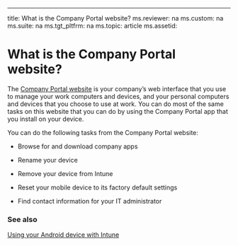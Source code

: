 ---
title: What is the Company Portal website?
ms.reviewer: na
ms.custom: na
ms.suite: na
ms.tgt_pltfrm: na
ms.topic: article
ms.assetid:

# What is the Company Portal website?

The [Company Portal website](http://portal.manage.microsoft.com) is your company’s web interface that you use to manage your work computers and devices, and your personal computers and devices that you choose to use at work. You can do most of the same tasks on this website that you can do by using the Company Portal app that you install on your device.

You can do the following tasks from the Company Portal website:

-   Browse for and download company apps

-   Rename your device

-   Remove your device from Intune

-   Reset your mobile device to its factory default settings

-   Find contact information for your IT administrator

### See also
[Using your Android device with Intune](using-your-android-device-with-intune.md)